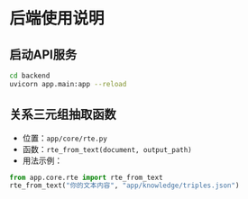 # 后端使用说明

## 启动API服务
```bash
cd backend
uvicorn app.main:app --reload
```

## 关系三元组抽取函数

- 位置：`app/core/rte.py`
- 函数：`rte_from_text(document, output_path)`
- 用法示例：
```python
from app.core.rte import rte_from_text
rte_from_text("你的文本内容", "app/knowledge/triples.json")
``` 